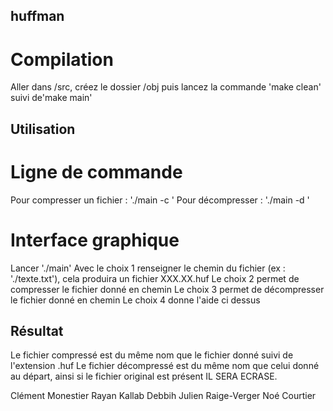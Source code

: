 ## huffman

# Compilation
Aller dans /src, créez le dossier /obj puis lancez la commande 'make clean' suivi de'make main'

## Utilisation
# Ligne de commande
Pour compresser un fichier : './main -c <nomdufichier>'
Pour décompresser : './main -d <nomdufichier>'

# Interface graphique
Lancer './main'
Avec le choix 1 renseigner le chemin du fichier (ex : './texte.txt'), cela produira un fichier XXX.XX.huf
Le choix 2 permet de compresser le fichier donné en chemin
Le choix 3 permet de décompresser le fichier donné en chemin
Le choix 4 donne l'aide ci dessus

## Résultat
Le fichier compressé est du même nom que le fichier donné suivi de l'extension .huf
Le fichier décompressé est du même nom que celui donné au départ, ainsi si le fichier original est présent IL SERA ECRASE.

Clément Monestier
Rayan Kallab Debbih
Julien Raige-Verger
Noé Courtier